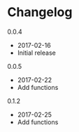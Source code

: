 # Changelog

0.0.4
* 2017-02-16
* Initial release

0.0.5
* 2017-02-22
* Add functions

0.1.2
* 2017-02-25
* Add functions